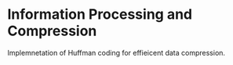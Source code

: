 # Information Processing and Compression
Implemnetation of Huffman coding for effieicent data compression.
